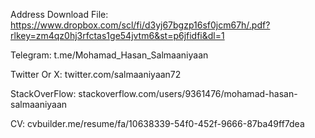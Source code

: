 Address Download File:
https://www.dropbox.com/scl/fi/d3yj67bgzp16sf0jcm67h/.pdf?rlkey=zm4qz0hj3rfctas1ge54jvtm6&st=p6jfidfi&dl=1


Telegram:
t.me/Mohamad_Hasan_Salmaaniyaan

Twitter Or X:
twitter.com/salmaaniyaan72

StackOverFlow:
stackoverflow.com/users/9361476/mohamad-hasan-salmaaniyaan

CV:
cvbuilder.me/resume/fa/10638339-54f0-452f-9666-87ba49ff7dea



